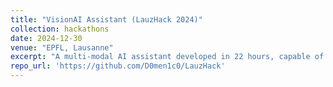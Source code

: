 ```yaml
---
title: "VisionAI Assistant (LauzHack 2024)"
collection: hackathons
date: 2024-12-30
venue: "EPFL, Lausanne"
excerpt: "A multi-modal AI assistant developed in 22 hours, capable of analyzing images using natural language voice commands."
repo_url: 'https://github.com/D0men1c0/LauzHack'
---
```



